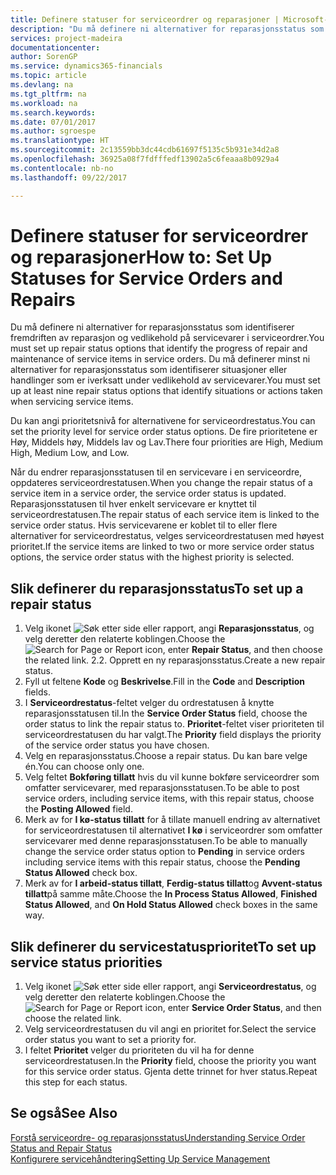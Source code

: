 ```yaml
---
title: Definere statuser for serviceordrer og reparasjoner | Microsoft-dokumentasjon
description: "Du må definere ni alternativer for reparasjonsstatus som identifiserer fremdriften av reparasjon og vedlikehold på servicevarer i serviceordrer."
services: project-madeira
documentationcenter: 
author: SorenGP
ms.service: dynamics365-financials
ms.topic: article
ms.devlang: na
ms.tgt_pltfrm: na
ms.workload: na
ms.search.keywords: 
ms.date: 07/01/2017
ms.author: sgroespe
ms.translationtype: HT
ms.sourcegitcommit: 2c13559bb3dc44cdb61697f5135c5b931e34d2a8
ms.openlocfilehash: 36925a08f7fdfffedf13902a5c6feaaa8b0929a4
ms.contentlocale: nb-no
ms.lasthandoff: 09/22/2017

---
```

# <a name="how-to-set-up-statuses-for-service-orders-and-repairs"></a><span data-ttu-id="ff259-103">Definere statuser for serviceordrer og reparasjoner</span><span class="sxs-lookup"><span data-stu-id="ff259-103">How to: Set Up Statuses for Service Orders and Repairs</span></span>
<span data-ttu-id="ff259-104">Du må definere ni alternativer for reparasjonsstatus som identifiserer fremdriften av reparasjon og vedlikehold på servicevarer i serviceordrer.</span><span class="sxs-lookup"><span data-stu-id="ff259-104">You must set up repair status options that identify the progress of repair and maintenance of service items in service orders.</span></span> <span data-ttu-id="ff259-105">Du må definerer minst ni alternativer for reparasjonsstatus som identifiserer situasjoner eller handlinger som er iverksatt under vedlikehold av servicevarer.</span><span class="sxs-lookup"><span data-stu-id="ff259-105">You must set up at least nine repair status options that identify situations or actions taken when servicing service items.</span></span>  

<span data-ttu-id="ff259-106">Du kan angi prioritetsnivå for alternativene for serviceordrestatus.</span><span class="sxs-lookup"><span data-stu-id="ff259-106">You can set the priority level for service order status options.</span></span> <span data-ttu-id="ff259-107">De fire prioritetene er Høy, Middels høy, Middels lav og Lav.</span><span class="sxs-lookup"><span data-stu-id="ff259-107">There four priorities are High, Medium High, Medium Low, and Low.</span></span>  
  
<span data-ttu-id="ff259-108">Når du endrer reparasjonsstatusen til en servicevare i en serviceordre, oppdateres serviceordrestatusen.</span><span class="sxs-lookup"><span data-stu-id="ff259-108">When you change the repair status of a service item in a service order, the service order status is updated.</span></span> <span data-ttu-id="ff259-109">Reparasjonsstatusen til hver enkelt servicevare er knyttet til serviceordrestatusen.</span><span class="sxs-lookup"><span data-stu-id="ff259-109">The repair status of each service item is linked to the service order status.</span></span> <span data-ttu-id="ff259-110">Hvis servicevarene er koblet til to eller flere alternativer for serviceordrestatus, velges serviceordrestatusen med høyest prioritet.</span><span class="sxs-lookup"><span data-stu-id="ff259-110">If the service items are linked to two or more service order status options, the service order status with the highest priority is selected.</span></span>  

## <a name="to-set-up-a-repair-status"></a><span data-ttu-id="ff259-111">Slik definerer du reparasjonsstatus</span><span class="sxs-lookup"><span data-stu-id="ff259-111">To set up a repair status</span></span>  
1. <span data-ttu-id="ff259-112">Velg ikonet ![Søk etter side eller rapport](media/ui-search/search_small.png "Ikonet Søk etter side eller rapport"), angi **Reparasjonsstatus**, og velg deretter den relaterte koblingen.</span><span class="sxs-lookup"><span data-stu-id="ff259-112">Choose the ![Search for Page or Report](media/ui-search/search_small.png "Search for Page or Report icon") icon, enter **Repair Status**, and then choose the related link.</span></span> <span data-ttu-id="ff259-113">2.</span><span class="sxs-lookup"><span data-stu-id="ff259-113">2.</span></span> <span data-ttu-id="ff259-114">Opprett en ny reparasjonsstatus.</span><span class="sxs-lookup"><span data-stu-id="ff259-114">Create a new repair status.</span></span>  
3. <span data-ttu-id="ff259-115">Fyll ut feltene **Kode** og **Beskrivelse**.</span><span class="sxs-lookup"><span data-stu-id="ff259-115">Fill in the **Code** and **Description** fields.</span></span>  
4. <span data-ttu-id="ff259-116">I **Serviceordrestatus**-feltet velger du ordrestatusen å knytte reparasjonsstatusen til.</span><span class="sxs-lookup"><span data-stu-id="ff259-116">In the **Service Order Status** field, choose the order status to link the repair status to.</span></span> <span data-ttu-id="ff259-117">**Prioritet**-feltet viser prioriteten til serviceordrestatusen du har valgt.</span><span class="sxs-lookup"><span data-stu-id="ff259-117">The **Priority** field displays the priority of the service order status you have chosen.</span></span>  
5. <span data-ttu-id="ff259-118">Velg en reparasjonsstatus.</span><span class="sxs-lookup"><span data-stu-id="ff259-118">Choose a repair status.</span></span> <span data-ttu-id="ff259-119">Du kan bare velge én.</span><span class="sxs-lookup"><span data-stu-id="ff259-119">You can choose only one.</span></span>  
6. <span data-ttu-id="ff259-120">Velg feltet **Bokføring tillatt** hvis du vil kunne bokføre serviceordrer som omfatter servicevarer, med reparasjonsstatusen.</span><span class="sxs-lookup"><span data-stu-id="ff259-120">To be able to post service orders, including service items, with this repair status, choose the **Posting Allowed** field.</span></span>  
7. <span data-ttu-id="ff259-121">Merk av for **I kø-status tillatt** for å tillate manuell endring av alternativet for serviceordrestatusen til alternativet **I kø** i serviceordrer som omfatter servicevarer med denne reparasjonsstatusen.</span><span class="sxs-lookup"><span data-stu-id="ff259-121">To be able to manually change the service order status option to **Pending** in service orders including service items with this repair status, choose the **Pending Status Allowed** check box.</span></span>  
8. <span data-ttu-id="ff259-122">Merk av for **I arbeid-status tillatt**, **Ferdig-status tillatt**og **Avvent-status tillatt**på samme måte.</span><span class="sxs-lookup"><span data-stu-id="ff259-122">Choose the **In Process Status Allowed**, **Finished Status Allowed**, and **On Hold Status Allowed** check boxes in the same way.</span></span>
  
## <a name="to-set-up-service-status-priorities"></a><span data-ttu-id="ff259-123">Slik definerer du servicestatusprioritet</span><span class="sxs-lookup"><span data-stu-id="ff259-123">To set up service status priorities</span></span>  
1. <span data-ttu-id="ff259-124">Velg ikonet ![Søk etter side eller rapport](media/ui-search/search_small.png "Ikonet Søk etter side eller rapport"), angi **Serviceordrestatus**, og velg deretter den relaterte koblingen.</span><span class="sxs-lookup"><span data-stu-id="ff259-124">Choose the ![Search for Page or Report](media/ui-search/search_small.png "Search for Page or Report icon") icon, enter **Service Order Status**, and then choose the related link.</span></span>  
2. <span data-ttu-id="ff259-125">Velg serviceordrestatusen du vil angi en prioritet for.</span><span class="sxs-lookup"><span data-stu-id="ff259-125">Select the service order status you want to set a priority for.</span></span>  
3. <span data-ttu-id="ff259-126">I feltet **Prioritet** velger du prioriteten du vil ha for denne serviceordrestatusen.</span><span class="sxs-lookup"><span data-stu-id="ff259-126">In the **Priority** field, choose the priority you want for this service order status.</span></span> <span data-ttu-id="ff259-127">Gjenta dette trinnet for hver status.</span><span class="sxs-lookup"><span data-stu-id="ff259-127">Repeat this step for each status.</span></span>  
  
## <a name="see-also"></a><span data-ttu-id="ff259-128">Se også</span><span class="sxs-lookup"><span data-stu-id="ff259-128">See Also</span></span>  
[<span data-ttu-id="ff259-129">Forstå serviceordre- og reparasjonsstatus</span><span class="sxs-lookup"><span data-stu-id="ff259-129">Understanding Service Order Status and Repair Status</span></span>]()  
[<span data-ttu-id="ff259-130">Konfigurere servicehåndtering</span><span class="sxs-lookup"><span data-stu-id="ff259-130">Setting Up Service Management</span></span>](service-setup-service.md)  

